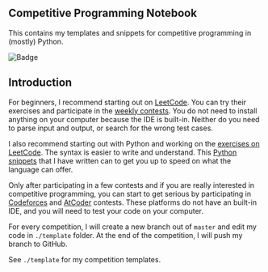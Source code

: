 ## Competitive Programming Notebook

This contains my templates and snippets for competitive programming in (mostly) Python.

![Badge](https://cp-logo.vercel.app/codeforces/huikang)

## Introduction

For beginners, I recommend starting out on [LeetCode](https://leetcode.com/problemset/all/). You can try their exercises and participate in the [weekly contests](https://leetcode.com/contest/). You do not need to install anything on your computer because the IDE is built-in. Neither do you need to parse input and output, or search for the wrong test cases.

I also recommend starting out with Python and working on the [exercises on LeetCode](https://leetcode.com/explore/). The syntax is easier to write and understand. This [Python snippets](./docs/python_snippets.md) that I have written can to get you up to speed on what the language can offer.

Only after participating in a few contests and if you are really interested in competitive programming, you can start to get serious by participating in [Codeforces](https://codeforces.com) and [AtCoder](https://atcoder.jp) contests. These platforms do not have an built-in IDE, and you will need to test your code on your computer.

For every competition, I will create a new branch out of `master` and edit my code in `./template` folder. At the end of the competition, I will push my branch to GitHub.

See `./template` for my competition templates.
